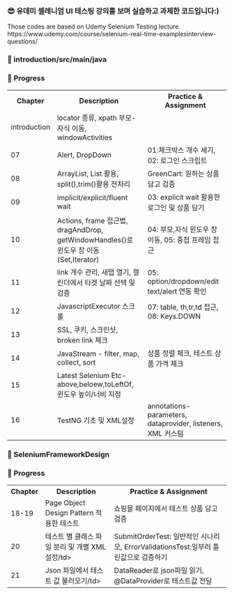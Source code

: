 <h3>😎 유데미 셀레니엄 UI 테스팅 강의를 보며 실습하고 과제한 코드입니다:)</h3>
Those codes are based on Udemy Selenium Testing lecture.<br>
https://www.udemy.com/course/selenium-real-time-examplesinterview-questions/

<h3> 📁 introduction/src/main/java </h3>

<h3> 🌈 Progress</h3>
<table>
  <tr>
    <th>Chapter</th>
    <th>Description</th>
    <th>Practice & Assignment</th>
  </tr>
  
  <tr>
    <td>introduction</td>
    <td>locator 종류, xpath 부모-자식 이동, windowActivities </td>
    <td> </td>
  </tr>
  
  <tr>
    <td>07</td>
     <td>Alert, DropDown</td>
    <td> 01:체크박스 개수 세기, 02: 로그인 스크립트</td>
  </tr>
  
  <tr>
    <td>08</td>
    <td>ArrayList, List 활용, split(),trim()활용 전처리</td>
    <td> GreenCart: 원하는 상품담고 검증</td>
  </tr>

  <tr>
    <td>09</td>
    <td>implicit/explicit/fluent wait</td>
    <td> 03: explicit wait 활용한 로그인 및 상품 담기</td>
  </tr>

  <tr>
    <td>10</td>
    <td>Actions, frame 접근법, dragAndDrop, getWindowHandles()로 윈도우 창 이동(Set,Iterator)</td>
    <td> 04: 부모,자식 윈도우 창 이동, 05: 중첩 프레임 접근</td>
  </tr>

  <tr>
    <td>11</td>
    <td>link 개수 관리, 새탭 열기, 캘린더에서 타겟 날짜 선택 및 검증</td>
    <td> 05: option/dropdown/edit text/alert 연동 확인</td>
  </tr>

  <tr>
    <td>12</td>
    <td>JavascriptExecutor 스크롤</td>
    <td> 07: table, th,tr,td 접근, 08: Keys.DOWN</td>
  </tr>

   <tr>
    <td>13</td>
    <td>SSL, 쿠키, 스크린샷, broken link 체크</td>
    <td></td>
  </tr>

  <tr>
    <td>14</td>
    <td>JavaStream - filter, map, collect, sort</td>
    <td> 상품 정렬 체크, 테스트 상품 가격 체크</td>
  </tr>

   <tr>
    <td>15</td>
    <td>Latest Selenium Etc- above,beloew,toLeftOf, 윈도우 높이/너비 지정</td>
    <td></td>
  </tr>

  <tr>
    <td>16</td>
     <td>TestNG 기초 및 XML설정</td>
    <td>annotations-parameters, dataprovider, listeners, XML 커스텀</td>
  </tr>
    
</table>


<h3> 📁 SeleniumFrameworkDesign </h3>

<h3> 🌈 Progress</h3>
<table>
  <tr>
    <th>Chapter</th>
    <th>Description</th>
    <th>Practice & Assignment</th>
  </tr>
  
  <tr>
    <td>18-19</td>
    <td>Page Object Design Pattern 적용한 테스트</td>
    <td> 쇼핑몰 페이지에서 테스트 상품 담고 검증 </td>
  </tr>

   <tr>
    <td>20</td>
    <td>테스트 별 클래스 파일 분리 및 개별 XML 설정/td>
    <td> SubmitOrderTest: 일반적인 시나리오, ErrorValidationsTest:일부러 틀린값으로 검증하기</td>
  </tr>

  <tr>
    <td>21</td>
    <td>Json 파일에서 테스트 값 불러오기/td>
    <td> DataReader로 json파일 읽기, @DataProvider로 테스트값 전달 </td>
  </tr>
    
</table>

